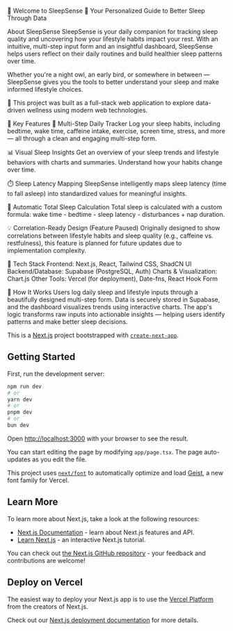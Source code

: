 🌙 Welcome to SleepSense 🛌
Your Personalized Guide to Better Sleep Through Data

About SleepSense
SleepSense is your daily companion for tracking sleep quality and uncovering how your lifestyle habits impact your rest. With an intuitive, multi-step input form and an insightful dashboard, SleepSense helps users reflect on their daily routines and build healthier sleep patterns over time.

Whether you're a night owl, an early bird, or somewhere in between — SleepSense gives you the tools to better understand your sleep and make informed lifestyle choices.

🧠 This project was built as a full-stack web application to explore data-driven wellness using modern web technologies.

🔑 Key Features
📝 Multi-Step Daily Tracker
Log your sleep habits, including bedtime, wake time, caffeine intake, exercise, screen time, stress, and more — all through a clean and engaging multi-step form.

📊 Visual Sleep Insights
Get an overview of your sleep trends and lifestyle behaviors with charts and summaries. Understand how your habits change over time.

⏱️ Sleep Latency Mapping
SleepSense intelligently maps sleep latency (time to fall asleep) into standardized values for meaningful insights.

🧮 Automatic Total Sleep Calculation
Total sleep is calculated with a custom formula:
wake time - bedtime - sleep latency - disturbances + nap duration.

💡 Correlation-Ready Design (Feature Paused)
Originally designed to show correlations between lifestyle habits and sleep quality (e.g., caffeine vs. restfulness), this feature is planned for future updates due to implementation complexity.

🧰 Tech Stack
Frontend: Next.js, React, Tailwind CSS, ShadCN UI
Backend/Database: Supabase (PostgreSQL, Auth)
Charts & Visualization: Chart.js
Other Tools: Vercel (for deployment), Date-fns, React Hook Form

🚀 How It Works
Users log daily sleep and lifestyle inputs through a beautifully designed multi-step form. Data is securely stored in Supabase, and the dashboard visualizes trends using interactive charts. The app's logic transforms raw inputs into actionable insights — helping users identify patterns and make better sleep decisions.


This is a [Next.js](https://nextjs.org) project bootstrapped with [`create-next-app`](https://nextjs.org/docs/app/api-reference/cli/create-next-app).

## Getting Started

First, run the development server:

```bash
npm run dev
# or
yarn dev
# or
pnpm dev
# or
bun dev
```

Open [http://localhost:3000](http://localhost:3000) with your browser to see the result.

You can start editing the page by modifying `app/page.tsx`. The page auto-updates as you edit the file.

This project uses [`next/font`](https://nextjs.org/docs/app/building-your-application/optimizing/fonts) to automatically optimize and load [Geist](https://vercel.com/font), a new font family for Vercel.

## Learn More

To learn more about Next.js, take a look at the following resources:

- [Next.js Documentation](https://nextjs.org/docs) - learn about Next.js features and API.
- [Learn Next.js](https://nextjs.org/learn) - an interactive Next.js tutorial.

You can check out [the Next.js GitHub repository](https://github.com/vercel/next.js) - your feedback and contributions are welcome!

## Deploy on Vercel

The easiest way to deploy your Next.js app is to use the [Vercel Platform](https://vercel.com/new?utm_medium=default-template&filter=next.js&utm_source=create-next-app&utm_campaign=create-next-app-readme) from the creators of Next.js.

Check out our [Next.js deployment documentation](https://nextjs.org/docs/app/building-your-application/deploying) for more details.

